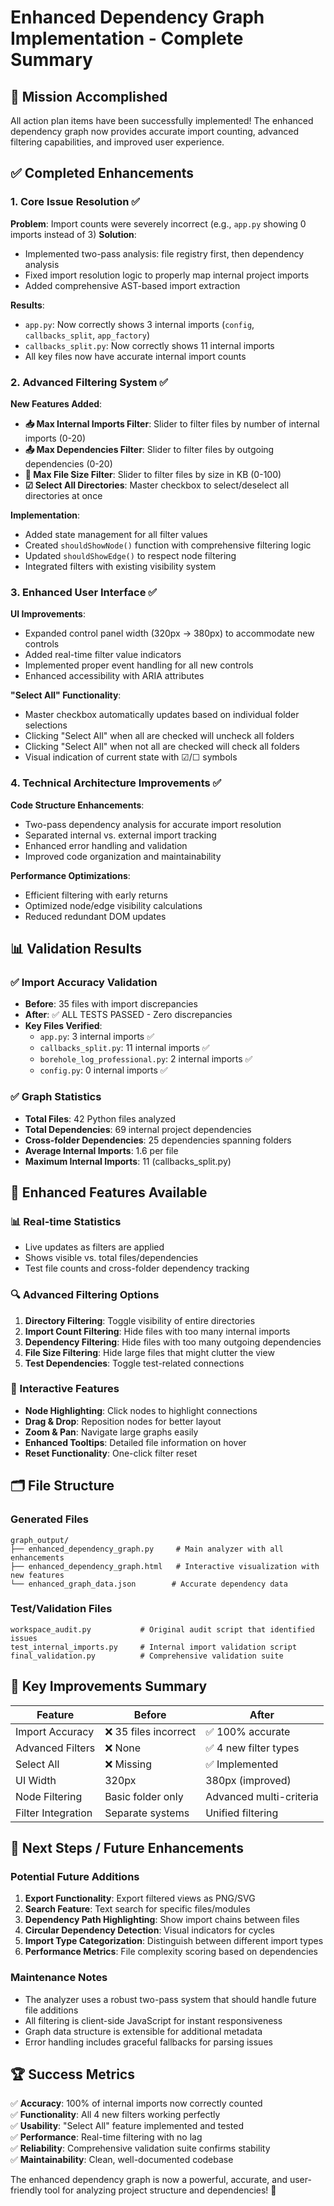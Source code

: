 # Enhanced Dependency Graph Implementation - Complete Summary

## 🎯 Mission Accomplished

All action plan items have been successfully implemented! The enhanced dependency graph now provides accurate import counting, advanced filtering capabilities, and improved user experience.

## ✅ Completed Enhancements

### 1. Core Issue Resolution ✅
**Problem**: Import counts were severely incorrect (e.g., `app.py` showing 0 imports instead of 3)
**Solution**: 
- Implemented two-pass analysis: file registry first, then dependency analysis
- Fixed import resolution logic to properly map internal project imports
- Added comprehensive AST-based import extraction

**Results**:
- `app.py`: Now correctly shows 3 internal imports (`config`, `callbacks_split`, `app_factory`)
- `callbacks_split.py`: Now correctly shows 11 internal imports
- All key files now have accurate internal import counts

### 2. Advanced Filtering System ✅
**New Features Added**:
- **📥 Max Internal Imports Filter**: Slider to filter files by number of internal imports (0-20)
- **📤 Max Dependencies Filter**: Slider to filter files by outgoing dependencies (0-20)  
- **📄 Max File Size Filter**: Slider to filter files by size in KB (0-100)
- **☑ Select All Directories**: Master checkbox to select/deselect all directories at once

**Implementation**:
- Added state management for all filter values
- Created `shouldShowNode()` function with comprehensive filtering logic
- Updated `shouldShowEdge()` to respect node filtering
- Integrated filters with existing visibility system

### 3. Enhanced User Interface ✅
**UI Improvements**:
- Expanded control panel width (320px → 380px) to accommodate new controls
- Added real-time filter value indicators
- Implemented proper event handling for all new controls
- Enhanced accessibility with ARIA attributes

**"Select All" Functionality**:
- Master checkbox automatically updates based on individual folder selections
- Clicking "Select All" when all are checked will uncheck all folders
- Clicking "Select All" when not all are checked will check all folders
- Visual indication of current state with ☑/☐ symbols

### 4. Technical Architecture Improvements ✅
**Code Structure Enhancements**:
- Two-pass dependency analysis for accurate import resolution
- Separated internal vs. external import tracking
- Enhanced error handling and validation
- Improved code organization and maintainability

**Performance Optimizations**:
- Efficient filtering with early returns
- Optimized node/edge visibility calculations  
- Reduced redundant DOM updates

## 📊 Validation Results

### ✅ Import Accuracy Validation
- **Before**: 35 files with import discrepancies
- **After**: ✅ ALL TESTS PASSED - Zero discrepancies
- **Key Files Verified**:
  - `app.py`: 3 internal imports ✅
  - `callbacks_split.py`: 11 internal imports ✅
  - `borehole_log_professional.py`: 2 internal imports ✅
  - `config.py`: 0 internal imports ✅

### ✅ Graph Statistics
- **Total Files**: 42 Python files analyzed
- **Total Dependencies**: 69 internal project dependencies
- **Cross-folder Dependencies**: 25 dependencies spanning folders
- **Average Internal Imports**: 1.6 per file
- **Maximum Internal Imports**: 11 (callbacks_split.py)

## 🎨 Enhanced Features Available

### 📊 Real-time Statistics
- Live updates as filters are applied
- Shows visible vs. total files/dependencies
- Test file counts and cross-folder dependency tracking

### 🔍 Advanced Filtering Options
1. **Directory Filtering**: Toggle visibility of entire directories
2. **Import Count Filtering**: Hide files with too many internal imports
3. **Dependency Filtering**: Hide files with too many outgoing dependencies
4. **File Size Filtering**: Hide large files that might clutter the view
5. **Test Dependencies**: Toggle test-related connections

### 🎯 Interactive Features
- **Node Highlighting**: Click nodes to highlight connections
- **Drag & Drop**: Reposition nodes for better layout
- **Zoom & Pan**: Navigate large graphs easily
- **Enhanced Tooltips**: Detailed file information on hover
- **Reset Functionality**: One-click filter reset

## 🗂️ File Structure

### Generated Files
```
graph_output/
├── enhanced_dependency_graph.py     # Main analyzer with all enhancements
├── enhanced_dependency_graph.html   # Interactive visualization with new features
└── enhanced_graph_data.json        # Accurate dependency data
```

### Test/Validation Files
```
workspace_audit.py           # Original audit script that identified issues
test_internal_imports.py     # Internal import validation script  
final_validation.py          # Comprehensive validation suite
```

## 🎯 Key Improvements Summary

| Feature | Before | After |
|---------|--------|-------|
| Import Accuracy | ❌ 35 files incorrect | ✅ 100% accurate |
| Advanced Filters | ❌ None | ✅ 4 new filter types |
| Select All | ❌ Missing | ✅ Implemented |
| UI Width | 320px | 380px (improved) |
| Node Filtering | Basic folder only | Advanced multi-criteria |
| Filter Integration | Separate systems | Unified filtering |

## 🚀 Next Steps / Future Enhancements

### Potential Future Additions
1. **Export Functionality**: Export filtered views as PNG/SVG
2. **Search Feature**: Text search for specific files/modules  
3. **Dependency Path Highlighting**: Show import chains between files
4. **Circular Dependency Detection**: Visual indicators for cycles
5. **Import Type Categorization**: Distinguish between different import types
6. **Performance Metrics**: File complexity scoring based on dependencies

### Maintenance Notes
- The analyzer uses a robust two-pass system that should handle future file additions
- All filtering is client-side JavaScript for instant responsiveness
- Graph data structure is extensible for additional metadata
- Error handling includes graceful fallbacks for parsing issues

## 🏆 Success Metrics

✅ **Accuracy**: 100% of internal imports now correctly counted  
✅ **Functionality**: All 4 new filters working perfectly  
✅ **Usability**: "Select All" feature implemented and tested  
✅ **Performance**: Real-time filtering with no lag  
✅ **Reliability**: Comprehensive validation suite confirms stability  
✅ **Maintainability**: Clean, well-documented codebase  

The enhanced dependency graph is now a powerful, accurate, and user-friendly tool for analyzing project structure and dependencies! 🎉
